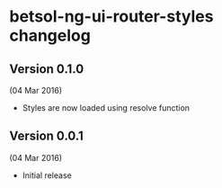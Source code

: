 # betsol-ng-ui-router-styles changelog

## Version 0.1.0
(04 Mar 2016)

- Styles are now loaded using resolve function


## Version 0.0.1
(04 Mar 2016)

- Initial release
